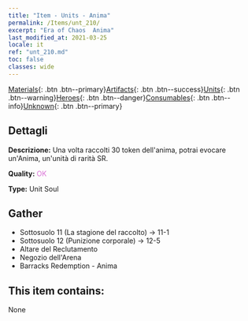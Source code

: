 ```yaml
---
title: "Item - Units - Anima"
permalink: /Items/unt_210/
excerpt: "Era of Chaos  Anima"
last_modified_at: 2021-03-25
locale: it
ref: "unt_210.md"
toc: false
classes: wide
---
```

 [Materials](/it/Items/){: .btn .btn--primary}[Artifacts](/it/Items/Artifacts/){: .btn .btn--success}[Units](/it/Items/Units/){: .btn .btn--warning}[Heroes](/it/Items/Heroes/){: .btn .btn--danger}[Consumables](/it/Items/Consumables/){: .btn .btn--info}[Unknown](/it/Items/Unknown/){: .btn .btn--primary}

## Dettagli
 **Descrizione:** Una volta raccolti 30 token dell'anima, potrai evocare un'Anima, un'unità di rarità SR.

 **Quality:** <span style="color: #DA70D6">OK</span>

 **Type:** Unit Soul

## Gather

*    Sottosuolo 11 (La stagione del raccolto) -> 11-1 
*    Sottosuolo 12 (Punizione corporale) -> 12-5 
*    Altare del Reclutamento 
*    Negozio dell'Arena 
*    Barracks Redemption - Anima 

## This item contains:

  None


